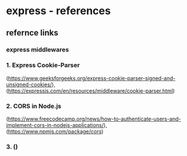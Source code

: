 # express - references


## refernce links


### express middlewares

### 1. Express Cookie-Parser
(https://www.geeksforgeeks.org/express-cookie-parser-signed-and-unsigned-cookies/),(https://expressjs.com/en/resources/middleware/cookie-parser.html)

### 2. CORS in Node.js
(https://www.freecodecamp.org/news/how-to-authenticate-users-and-implement-cors-in-nodejs-applications/),
(https://www.npmjs.com/package/cors)

### 3. ()
